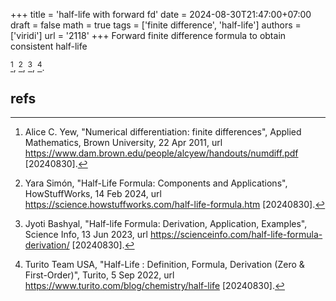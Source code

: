 +++
title = 'half-life with forward fd'
date = 2024-08-30T21:47:00+07:00
draft = false
math = true
tags = ['finite difference', 'half-life']
authors = ['viridi']
url = '2118'
+++
Forward finite difference formula to obtain consistent half-life<!--more-->

[^yew_2011], [^simon_2024], [^bashyal_2023], [^turito_2022].

## refs
[^bashyal_2023]: Jyoti Bashyal, "Half-life Formula: Derivation, Application, Examples", Science Info, 13 Jun 2023, url https://scienceinfo.com/half-life-formula-derivation/ [20240830].
[^simon_2024]: Yara Simón, "Half-Life Formula: Components and Applications", HowStuffWorks, 14 Feb 2024, url https://science.howstuffworks.com/half-life-formula.htm [20240830].
[^turito_2022]: Turito Team USA, "Half-Life : Definition, Formula, Derivation (Zero & First-Order)", Turito, 5 Sep 2022, url https://www.turito.com/blog/chemistry/half-life [20240830].
[^yew_2011]: Alice C. Yew, "Numerical differentiation: finite differences", Applied Mathematics, Brown University, 22 Apr 2011, url https://www.dam.brown.edu/people/alcyew/handouts/numdiff.pdf [20240830].
